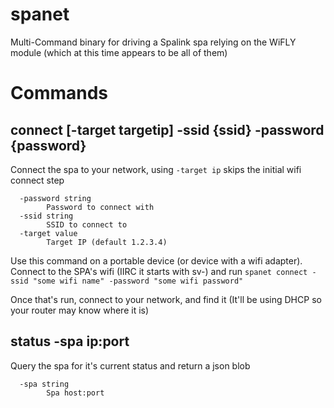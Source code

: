 # spanet

Multi-Command binary for driving a Spalink spa relying on the WiFLY module (which at this time appears to be all of them)

# Commands

## connect [-target targetip] -ssid {ssid} -password {password}

Connect the spa to your network, using `-target ip` skips the initial wifi connect step

```
  -password string
        Password to connect with
  -ssid string
        SSID to connect to
  -target value
        Target IP (default 1.2.3.4)
```

Use this command on a portable device (or device with a wifi adapter).
Connect to the SPA's wifi (IIRC it starts with sv-) and run `spanet connect -ssid "some wifi name" -password "some wifi password"`

Once that's run, connect to your network, and find it (It'll be using DHCP so your router may know where it is)

## status -spa ip:port

Query the spa for it's current status and return a json blob

```
  -spa string
        Spa host:port
```